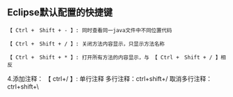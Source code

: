 ## Eclipse默认配置的快捷键
	【 Ctrl +　Shift + - 】: 同时查看同一java文件中不同位置代码
	
	【 Ctrl +　Shift + / 】: 关闭方法内容显示，只显示方法名称	
	
	【 Ctrl +　Shift + * 】: 打开所有方法的内容显示，与	【 Ctrl +　Shift + / 】相反
4.添加注释：
	【 ctrl+/ 】:			       单行注释
	多行注释：ctrl+shift+/  取消多行注释：ctrl+shift+\